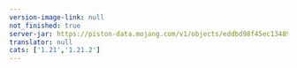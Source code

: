 ```yaml
---
version-image-link: null
not_finished: true
server-jar: https://piston-data.mojang.com/v1/objects/eddbd98f45ec134898b9a7657f4e3b679692dc45/server.jar
translator: null
cats: ['1.21','1.21.2']
---
```

